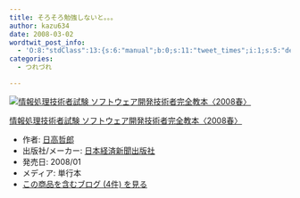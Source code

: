 ```yaml
---
title: そろそろ勉強しないと。。。
author: kazu634
date: 2008-03-02
wordtwit_post_info:
  - 'O:8:"stdClass":13:{s:6:"manual";b:0;s:11:"tweet_times";i:1;s:5:"delay";i:0;s:7:"enabled";i:1;s:10:"separation";s:2:"60";s:7:"version";s:3:"3.7";s:14:"tweet_template";b:0;s:6:"status";i:2;s:6:"result";a:0:{}s:13:"tweet_counter";i:2;s:13:"tweet_log_ids";a:1:{i:0;i:3785;}s:9:"hash_tags";a:0:{}s:8:"accounts";a:1:{i:0;s:7:"kazu634";}}'
categories:
  - つれづれ

---
```

<div class="section">
<div class="hatena-asin-detail">
<a href="http://www.amazon.co.jp/dp/453240469X/?tag=hatena_st1-22&ascsubtag=d-7ibv" onclick="__gaTracker('send', 'event', 'outbound-article', 'http://www.amazon.co.jp/dp/453240469X/?tag=hatena_st1-22&ascsubtag=d-7ibv', '');"><img src="https://images-na.ssl-images-amazon.com/images/I/51IsgGHgfZL._SL160_.jpg" class="hatena-asin-detail-image" alt="情報処理技術者試験 ソフトウェア開発技術者完全教本〈2008春〉" title="情報処理技術者試験 ソフトウェア開発技術者完全教本〈2008春〉" /></a></p> 
    
<div class="hatena-asin-detail-info">
<p class="hatena-asin-detail-title">
<a href="http://www.amazon.co.jp/dp/453240469X/?tag=hatena_st1-22&ascsubtag=d-7ibv" onclick="__gaTracker('send', 'event', 'outbound-article', 'http://www.amazon.co.jp/dp/453240469X/?tag=hatena_st1-22&ascsubtag=d-7ibv', '情報処理技術者試験 ソフトウェア開発技術者完全教本〈2008春〉');">情報処理技術者試験 ソフトウェア開発技術者完全教本〈2008春〉</a>
</p>
      
<ul>
<li>
<span class="hatena-asin-detail-label">作者:</span> <a href="http://d.hatena.ne.jp/keyword/%C6%FC%B9%E2%C5%AF%CF%BA" onclick="__gaTracker('send', 'event', 'outbound-article', 'http://d.hatena.ne.jp/keyword/%C6%FC%B9%E2%C5%AF%CF%BA', '日高哲郎');" class="keyword">日高哲郎</a>
</li>
<li>
<span class="hatena-asin-detail-label">出版社/メーカー:</span> <a href="http://d.hatena.ne.jp/keyword/%C6%FC%CB%DC%B7%D0%BA%D1%BF%B7%CA%B9%BD%D0%C8%C7%BC%D2" onclick="__gaTracker('send', 'event', 'outbound-article', 'http://d.hatena.ne.jp/keyword/%C6%FC%CB%DC%B7%D0%BA%D1%BF%B7%CA%B9%BD%D0%C8%C7%BC%D2', '日本経済新聞出版社');" class="keyword">日本経済新聞出版社</a>
</li>
<li>
<span class="hatena-asin-detail-label">発売日:</span> 2008/01
</li>
<li>
<span class="hatena-asin-detail-label">メディア:</span> 単行本
</li>
<li>
<a href="http://d.hatena.ne.jp/asin/453240469X" onclick="__gaTracker('send', 'event', 'outbound-article', 'http://d.hatena.ne.jp/asin/453240469X', 'この商品を含むブログ (4件) を見る');" target="_blank">この商品を含むブログ (4件) を見る</a>
</li>
</ul>
</div>
    
<div class="hatena-asin-detail-foot">
</div>
</div>
</div>
